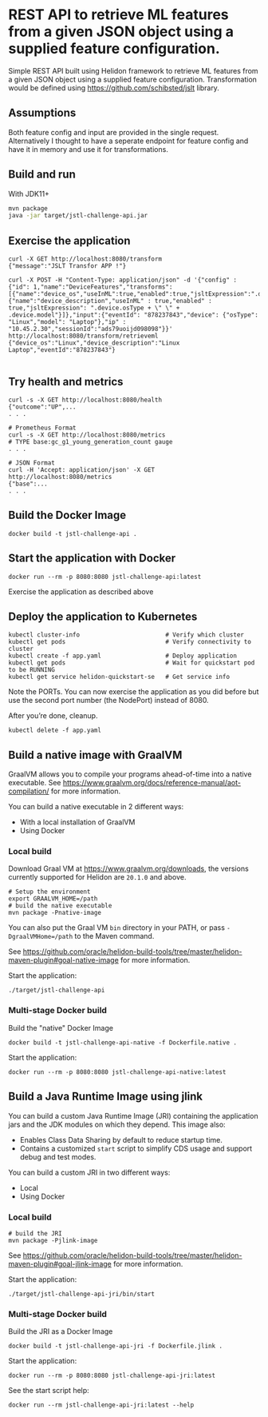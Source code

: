 # REST API to retrieve ML features from a given JSON object using a supplied feature configuration.

Simple REST API built using Helidon framework to retrieve ML features from a given JSON object using a supplied feature configuration.
Transformation would be defined using https://github.com/schibsted/jslt library.

## Assumptions
Both feature config and input are provided in the single request.
Alternatively I thought to have a seperate endpoint for feature config and have it in memory and use it for transformations.

## Build and run

With JDK11+
```bash
mvn package
java -jar target/jstl-challenge-api.jar
```

## Exercise the application

```
curl -X GET http://localhost:8080/transform
{"message":"JSLT Transfor APP !"}

curl -X POST -H "Content-Type: application/json" -d '{"config" : {"id": 1,"name":"DeviceFeatures","transforms":[{"name":"device_os","useInML":true,"enabled":true,"jsltExpression":".device.osType"},{"name":"device_description","useInML" : true,"enabled" : true,"jsltExpression": ".device.osType + \" \" + .device.model"}]},"input":{"eventId": "878237843","device": {"osType": "Linux","model": "Laptop"},"ip" : "10.45.2.30","sessionId":"ads79uoijd098098"}}' http://localhost:8080/transform/retrieveml
{"device_os":"Linux","device_description":"Linux Laptop","eventId":"878237843"}


```

## Try health and metrics

```
curl -s -X GET http://localhost:8080/health
{"outcome":"UP",...
. . .

# Prometheus Format
curl -s -X GET http://localhost:8080/metrics
# TYPE base:gc_g1_young_generation_count gauge
. . .

# JSON Format
curl -H 'Accept: application/json' -X GET http://localhost:8080/metrics
{"base":...
. . .

```

## Build the Docker Image

```
docker build -t jstl-challenge-api .
```

## Start the application with Docker

```
docker run --rm -p 8080:8080 jstl-challenge-api:latest
```

Exercise the application as described above

## Deploy the application to Kubernetes

```
kubectl cluster-info                        # Verify which cluster
kubectl get pods                            # Verify connectivity to cluster
kubectl create -f app.yaml                  # Deploy application
kubectl get pods                            # Wait for quickstart pod to be RUNNING
kubectl get service helidon-quickstart-se   # Get service info
```

Note the PORTs. You can now exercise the application as you did before but use the second
port number (the NodePort) instead of 8080.

After you’re done, cleanup.

```
kubectl delete -f app.yaml
```

## Build a native image with GraalVM

GraalVM allows you to compile your programs ahead-of-time into a native
 executable. See https://www.graalvm.org/docs/reference-manual/aot-compilation/
 for more information.

You can build a native executable in 2 different ways:
* With a local installation of GraalVM
* Using Docker

### Local build

Download Graal VM at https://www.graalvm.org/downloads, the versions
 currently supported for Helidon are `20.1.0` and above.

```
# Setup the environment
export GRAALVM_HOME=/path
# build the native executable
mvn package -Pnative-image
```

You can also put the Graal VM `bin` directory in your PATH, or pass
 `-DgraalVMHome=/path` to the Maven command.

See https://github.com/oracle/helidon-build-tools/tree/master/helidon-maven-plugin#goal-native-image
 for more information.

Start the application:

```
./target/jstl-challenge-api
```

### Multi-stage Docker build

Build the "native" Docker Image

```
docker build -t jstl-challenge-api-native -f Dockerfile.native .
```

Start the application:

```
docker run --rm -p 8080:8080 jstl-challenge-api-native:latest
```

## Build a Java Runtime Image using jlink

You can build a custom Java Runtime Image (JRI) containing the application jars and the JDK modules
on which they depend. This image also:

* Enables Class Data Sharing by default to reduce startup time.
* Contains a customized `start` script to simplify CDS usage and support debug and test modes.

You can build a custom JRI in two different ways:
* Local
* Using Docker


### Local build

```
# build the JRI
mvn package -Pjlink-image
```

See https://github.com/oracle/helidon-build-tools/tree/master/helidon-maven-plugin#goal-jlink-image
 for more information.

Start the application:

```
./target/jstl-challenge-api-jri/bin/start
```

### Multi-stage Docker build

Build the JRI as a Docker Image

```
docker build -t jstl-challenge-api-jri -f Dockerfile.jlink .
```

Start the application:

```
docker run --rm -p 8080:8080 jstl-challenge-api-jri:latest
```

See the start script help:

```
docker run --rm jstl-challenge-api-jri:latest --help
```
